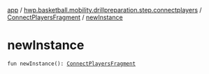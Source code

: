 [app](../../index.md) / [hwp.basketball.mobility.drillpreparation.step.connectplayers](../index.md) / [ConnectPlayersFragment](index.md) / [newInstance](.)

# newInstance

`fun newInstance(): `[`ConnectPlayersFragment`](index.md)